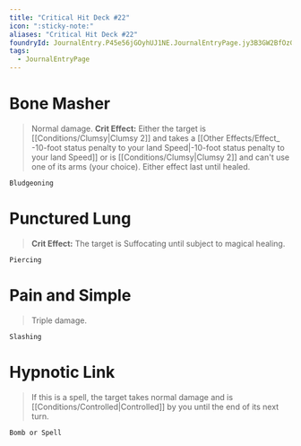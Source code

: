 ```yaml
---
title: "Critical Hit Deck #22"
icon: ":sticky-note:"
aliases: "Critical Hit Deck #22"
foundryId: JournalEntry.P45e56jGOyhUJ1NE.JournalEntryPage.jy3B3GW2BfOzG0AZ
tags:
  - JournalEntryPage
---
```

# Bone Masher

> Normal damage. **Crit Effect:** Either the target is [[Conditions/Clumsy|Clumsy 2]] and takes a [[Other Effects/Effect_ -10-foot status penalty to your land Speed|-10-foot status penalty to your land Speed]] or is [[Conditions/Clumsy|Clumsy 2]] and can't use one of its arms (your choice). Either effect last until healed.

`Bludgeoning`

# Punctured Lung

> **Crit Effect:** The target is Suffocating until subject to magical healing.

`Piercing`

# Pain and Simple

> Triple damage.

`Slashing`

# Hypnotic Link

> If this is a spell, the target takes normal damage and is [[Conditions/Controlled|Controlled]] by you until the end of its next turn.

`Bomb or Spell`